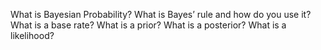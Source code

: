 What is Bayesian Probability?
What is Bayes’ rule and how do you use it?
What is a base rate?
What is a prior?
What is a posterior?
What is a likelihood?